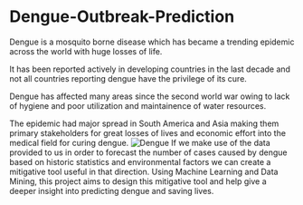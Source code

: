 

# Dengue-Outbreak-Prediction
Dengue is a mosquito borne disease which has became a trending epidemic across the world with huge losses of life. 

It has been reported actively in developing countries in the last decade and not all countries reporting dengue have the privilege of its cure. 

Dengue has affected many areas since the second world war owing to lack of hygiene and poor utilization and maintainence of water resources. 

The epidemic had major spread in South America and Asia making them primary stakeholders for great losses of lives and economic effort into the medical field for curing dengue.
![Dengue](https://i2.wp.com/www.mrright.in/ideas/wp-content/uploads/2016/06/map_Dengue.jpg?ssl=1)
If we make use of the data provided to us in order to forecast the number of cases caused by dengue based on historic statistics and environmental factors we can create a mitigative tool useful in that direction. Using Machine Learning and Data Mining, this project aims to design this mitigative tool and help give a deeper insight into predicting dengue and saving lives. 
